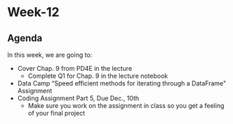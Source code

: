 # Week-12
<!--Week 12 Starter Files-->


## Agenda

In this week, we are going to:
- Cover Chap. 9 from PD4E in the lecture
  - Complete Q1 for Chap. 9 in the lecture notebook
- Data Camp “Speed efficient methods for iterating through a DataFrame" Assignment
- Coding Assignment Part 5, Due Dec., 10th 
  - Make sure you work on the assignment in class so you get a feeling of your final project
